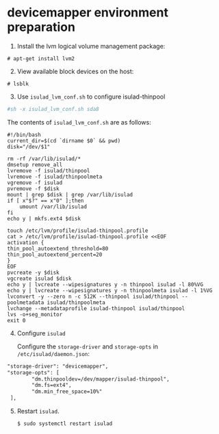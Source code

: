 # devicemapper environment preparation

1. Install the lvm logical volume management package:

```shell
# apt-get install lvm2
```

2. View available block devices on the host:

```shell
# lsblk
```

3. Use `isulad_lvm_conf.sh` to configure isulad-thinpool

```sh
#sh -x isulad_lvm_conf.sh sda8
```

The contents of `isulad_lvm_conf.sh` are as follows:

```shell
#!/bin/bash
current_dir=$(cd `dirname $0` && pwd)
disk="/dev/$1"

rm -rf /var/lib/isulad/*
dmsetup remove_all
lvremove -f isulad/thinpool
lvremove -f isulad/thinpoolmeta
vgremove -f isulad
pvremove -f $disk
mount | grep $disk | grep /var/lib/isulad
if [ x"$?" == x"0" ];then
    umount /var/lib/isulad
fi
echo y | mkfs.ext4 $disk

touch /etc/lvm/profile/isulad-thinpool.profile
cat > /etc/lvm/profile/isulad-thinpool.profile <<EOF
activation {
thin_pool_autoextend_threshold=80
thin_pool_autoextend_percent=20
}
EOF
pvcreate -y $disk
vgcreate isulad $disk
echo y | lvcreate --wipesignatures y -n thinpool isulad -l 80%VG
echo y | lvcreate --wipesignatures y -n thinpoolmeta isulad -l 1%VG
lvconvert -y --zero n -c 512K --thinpool isulad/thinpool --poolmetadata isulad/thinpoolmeta
lvchange --metadataprofile isulad-thinpool isulad/thinpool
lvs -o+seg_monitor
exit 0
```

4. Configure `isulad`

   Configure the `storage-driver` and `storage-opts`  in `/etc/isulad/daemon.json`:

```txt
"storage-driver": "devicemapper",
"storage-opts": [
        "dm.thinpooldev=/dev/mapper/isulad-thinpool",
        "dm.fs=ext4",
        "dm.min_free_space=10%"
 ],
```

5. Restart `isulad`.

   ```bash
   $ sudo systemctl restart isulad
   ```


